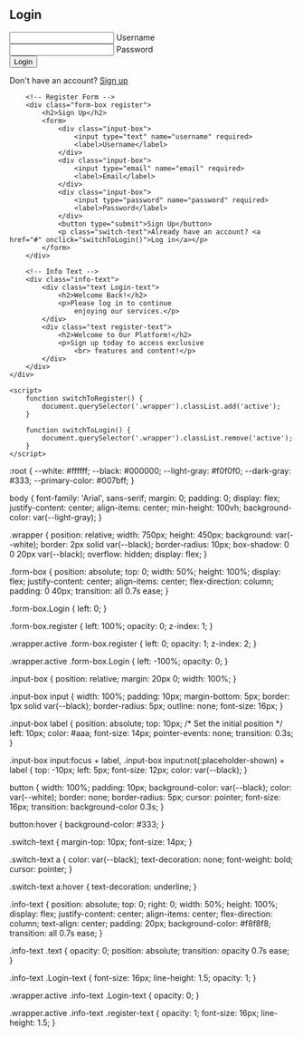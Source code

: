 <!DOCTYPE html>
<html lang="en">
<head>
    <meta charset="UTF-8">
    <meta name="viewport" content="width=device-width, initial-scale=1.0">
    <title>Login and Signup Page</title>
    <link rel="stylesheet" href="./login.css">
</head>
<body>
    <div class="wrapper">
        <!-- Login Form -->
        <div class="form-box Login">
            <h2>Login</h2>
            <form>
                <div class="input-box">
                    <input type="text" name="username" required>
                    <label>Username</label>
                </div>
                <div class="input-box">
                    <input type="password" name="password" required>
                    <label>Password</label>
                </div>
                <button type="submit">Login</button>
                <p class="switch-text">Don't have an account? <a href="#" onclick="switchToRegister()">Sign up</a></p>
            </form>
        </div>

        <!-- Register Form -->
        <div class="form-box register">
            <h2>Sign Up</h2>
            <form>
                <div class="input-box">
                    <input type="text" name="username" required>
                    <label>Username</label>
                </div>
                <div class="input-box">
                    <input type="email" name="email" required>
                    <label>Email</label>
                </div>
                <div class="input-box">
                    <input type="password" name="password" required>
                    <label>Password</label>
                </div>
                <button type="submit">Sign Up</button>
                <p class="switch-text">Already have an account? <a href="#" onclick="switchToLogin()">Log in</a></p>
            </form>
        </div>

        <!-- Info Text -->
        <div class="info-text">
            <div class="text Login-text">
                <h2>Welcome Back!</h2>
                <p>Please log in to continue 
                    enjoying our services.</p>
            </div>
            <div class="text register-text">
                <h2>Welcome to Our Platform!</h2>
                <p>Sign up today to access exclusive
                    <br> features and content!</p>
            </div>
        </div>
    </div>

    <script>
        function switchToRegister() {
            document.querySelector('.wrapper').classList.add('active');
        }

        function switchToLogin() {
            document.querySelector('.wrapper').classList.remove('active');
        }
    </script>
</body>
</html>
      
:root {
    --white: #ffffff;
    --black: #000000;
    --light-gray: #f0f0f0;
    --dark-gray: #333;
    --primary-color: #007bff;
}

body {
    font-family: 'Arial', sans-serif;
    margin: 0;
    padding: 0;
    display: flex;
    justify-content: center;
    align-items: center;
    min-height: 100vh;
    background-color: var(--light-gray);
}

.wrapper {
    position: relative;
    width: 750px;
    height: 450px;
    background: var(--white);
    border: 2px solid var(--black);
    border-radius: 10px;
    box-shadow: 0 0 20px var(--black);
    overflow: hidden;
    display: flex;
}

.form-box {
    position: absolute;
    top: 0;
    width: 50%;
    height: 100%;
    display: flex;
    justify-content: center;
    align-items: center;
    flex-direction: column;
    padding: 0 40px;
    transition: all 0.7s ease;
}

.form-box.Login {
    left: 0;
}

.form-box.register {
    left: 100%;
    opacity: 0;
    z-index: 1;
}

.wrapper.active .form-box.register {
    left: 0;
    opacity: 1;
    z-index: 2;
}

.wrapper.active .form-box.Login {
    left: -100%;
    opacity: 0;
}

.input-box {
    position: relative;
    margin: 20px 0;
    width: 100%;
}

.input-box input {
    width: 100%;
    padding: 10px;
    margin-bottom: 5px;
    border: 1px solid var(--black);
    border-radius: 5px;
    outline: none;
    font-size: 16px;
}

.input-box label {
    position: absolute;
    top: 10px; /* Set the initial position */
    left: 10px;
    color: #aaa;
    font-size: 14px;
    pointer-events: none;
    transition: 0.3s;
}

.input-box input:focus + label,
.input-box input:not(:placeholder-shown) + label {
    top: -10px;
    left: 5px;
    font-size: 12px;
    color: var(--black);
}

button {
    width: 100%;
    padding: 10px;
    background-color: var(--black);
    color: var(--white);
    border: none;
    border-radius: 5px;
    cursor: pointer;
    font-size: 16px;
    transition: background-color 0.3s;
}

button:hover {
    background-color: #333;
}

.switch-text {
    margin-top: 10px;
    font-size: 14px;
}

.switch-text a {
    color: var(--black);
    text-decoration: none;
    font-weight: bold;
    cursor: pointer;
}

.switch-text a:hover {
    text-decoration: underline;
}

.info-text {
    position: absolute;
    top: 0;
    right: 0;
    width: 50%;
    height: 100%;
    display: flex;
    justify-content: center;
    align-items: center;
    flex-direction: column;
    text-align: center;
    padding: 20px;
    background-color: #f8f8f8;
    transition: all 0.7s ease;
}

.info-text .text {
    opacity: 0;
    position: absolute;
    transition: opacity 0.7s ease;
}

.info-text .Login-text {
    font-size: 16px;
    line-height: 1.5;
    opacity: 1;
}

.wrapper.active .info-text .Login-text {
    opacity: 0;
}

.wrapper.active .info-text .register-text {
    opacity: 1;
    font-size: 16px;
    line-height: 1.5;
}
